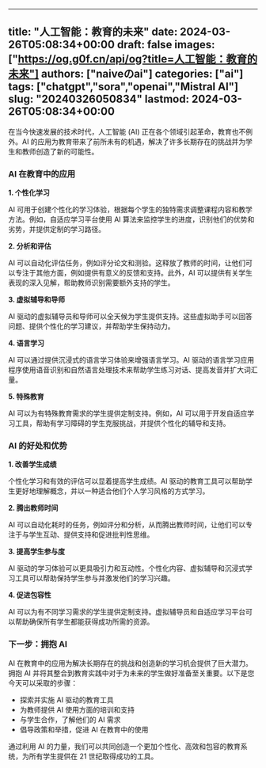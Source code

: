 
---
title: "人工智能：教育的未来"
date: 2024-03-26T05:08:34+00:00
draft: false
images: ["https://og.g0f.cn/api/og?title=人工智能：教育的未来"]
authors: ["naiveのai"]
categories: ["ai"]
tags: ["chatgpt","sora","openai","Mistral AI"]
slug: "20240326050834"
lastmod: 2024-03-26T05:08:34+00:00
---
在当今快速发展的技术时代，人工智能 (AI) 正在各个领域引起革命，教育也不例外。AI 的应用为教育带来了前所未有的机遇，解决了许多长期存在的挑战并为学生和教师创造了新的可能性。

### AI 在教育中的应用

**1. 个性化学习**

AI 可用于创建个性化的学习体验，根据每个学生的独特需求调整课程内容和教学方法。例如，自适应学习平台使用 AI 算法来监控学生的进度，识别他们的优势和劣势，并提供定制的学习路径。

**2. 分析和评估**

AI 可以自动化评估任务，例如评分论文和测验。这释放了教师的时间，让他们可以专注于其他方面，例如提供有意义的反馈和支持。此外，AI 可以提供有关学生表现的深入见解，帮助教师识别需要额外支持的学生。

**3. 虚拟辅导和导师**

AI 驱动的虚拟辅导员和导师可以全天候为学生提供支持。这些虚拟助手可以回答问题、提供个性化的学习建议，并帮助学生保持动力。

**4. 语言学习**

AI 可以通过提供沉浸式的语言学习体验来增强语言学习。AI 驱动的语言学习应用程序使用语音识别和自然语言处理技术来帮助学生练习对话、提高发音并扩大词汇量。

**5. 特殊教育**

AI 可以为有特殊教育需求的学生提供定制支持。例如，AI 可以用于开发自适应学习工具，帮助有学习障碍的学生克服挑战，并提供个性化的辅导和支持。

### AI 的好处和优势

**1. 改善学生成绩**

个性化学习和有效的评估可以显着提高学生成绩。AI 驱动的教育工具可以帮助学生更好地理解概念，并以一种适合他们个人学习风格的方式学习。

**2. 腾出教师时间**

AI 可以自动化耗时的任务，例如评分和分析，从而腾出教师时间，让他们可以专注于与学生互动、提供支持和促进批判性思维。

**3. 提高学生参与度**

AI 驱动的学习体验可以更具吸引力和互动性。个性化内容、虚拟辅导和沉浸式学习工具可以帮助保持学生参与并激发他们的学习兴趣。

**4. 促进包容性**

AI 可以为有不同学习需求的学生提供定制支持。虚拟辅导员和自适应学习平台可以帮助确保所有学生都能获得成功所需的资源。

### 下一步：拥抱 AI

AI 在教育中的应用为解决长期存在的挑战和创造新的学习机会提供了巨大潜力。拥抱 AI 并将其整合到教育实践中对于为未来的学生做好准备至关重要。以下是您今天可以采取的步骤：

* 探索并实施 AI 驱动的教育工具
* 为教师提供 AI 使用方面的培训和支持
* 与学生合作，了解他们的 AI 需求
* 倡导政策和举措，促进 AI 在教育中的使用

通过利用 AI 的力量，我们可以共同创造一个更加个性化、高效和包容的教育系统，为所有学生提供在 21 世纪取得成功的工具。